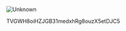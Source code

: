 ![Unknown](https://github.com/3a1/3a1/assets/75133897/834a6ea9-0f82-4903-aaf7-e1c3e6135cee)

TVGWH8oiHZJGB31medxhRg8ouzX5etDJC5
